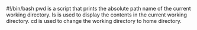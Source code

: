 #!/bin/bash
pwd is a script that prints the absolute path name of the current working directory.
ls is used to display the contents in the current working directory.
cd is used to change the working directory to home directory.
